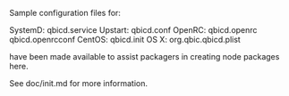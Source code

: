 Sample configuration files for:

SystemD: qbicd.service
Upstart: qbicd.conf
OpenRC:  qbicd.openrc
         qbicd.openrcconf
CentOS:  qbicd.init
OS X:    org.qbic.qbicd.plist

have been made available to assist packagers in creating node packages here.

See doc/init.md for more information.
